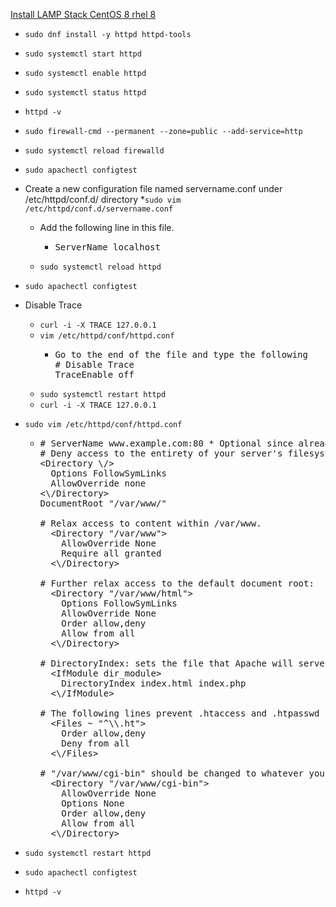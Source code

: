 [Install LAMP Stack CentOS 8 rhel 8](https://www.linuxbabe.com/redhat/install-lamp-stack-centos-8-rhel-8)
* `sudo dnf install -y httpd httpd-tools`
* `sudo systemctl start httpd`
* `sudo systemctl enable httpd`
* `sudo systemctl status httpd`
* `httpd -v`
* `sudo firewall-cmd --permanent --zone=public --add-service=http`
* `sudo systemctl reload firewalld`
* `sudo apachectl configtest`
* Create a new configuration file named servername.conf under /etc/httpd/conf.d/ directory
  *`sudo vim /etc/httpd/conf.d/servername.conf`
    * Add the following line in this file.
      * <pre>
        ServerName localhost
        </pre>
  * `sudo systemctl reload httpd`
* `sudo apachectl configtest`

* Disable Trace
  * `curl -i -X TRACE 127.0.0.1`
  * `vim /etc/httpd/conf/httpd.conf`
    * <pre>
      Go to the end of the file and type the following
      # Disable Trace
      TraceEnable off
      </pre>
  * `sudo systemctl restart httpd`
  * `curl -i -X TRACE 127.0.0.1`

* `sudo vim /etc/httpd/conf/httpd.conf`
  * <pre>
    # ServerName www.example.com:80 * Optional since already working
    # Deny access to the entirety of your server's filesystem. You must explicitly permit access to web content directories in other &lt;Directory&gt; blocks below.
    &lt;Directory \/&gt;
      Options FollowSymLinks
      AllowOverride none
    &lt;\/Directory&gt;
    DocumentRoot "/var/www/"

    # Relax access to content within /var/www.
      &lt;Directory "/var/www"&gt;
        AllowOverride None
        Require all granted
      &lt;\/Directory&gt;

    # Further relax access to the default document root:
      &lt;Directory "/var/www/html"&gt;
        Options FollowSymLinks
        AllowOverride None
        Order allow,deny
        Allow from all
      &lt;\/Directory&gt;

    # DirectoryIndex: sets the file that Apache will serve if a directory is requested.
      &lt;IfModule dir_module&gt;
        DirectoryIndex index.html index.php
      &lt;\/IfModule&gt;

    # The following lines prevent .htaccess and .htpasswd files from being viewed by Web clients.
      &lt;Files ~ "^\\.ht"&gt;
        Order allow,deny
        Deny from all
      &lt;\/Files&gt;

    # "/var/www/cgi-bin" should be changed to whatever your ScriptAliased CGI directory exists, if you have that configured.
      &lt;Directory "/var/www/cgi-bin"&gt;
        AllowOverride None
        Options None
        Order allow,deny
        Allow from all
      &lt;\/Directory&gt;
    </pre>

* `sudo systemctl restart httpd`
* `sudo apachectl configtest`
* `httpd -v`
